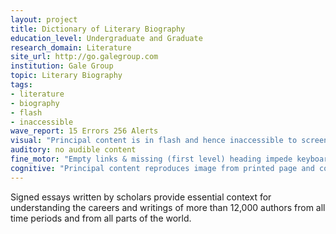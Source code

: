 ```yaml
---
layout: project
title: Dictionary of Literary Biography
education_level: Undergraduate and Graduate
research_domain: Literature
site_url: http://go.galegroup.com
institution: Gale Group
topic: Literary Biography
tags:
- literature
- biography
- flash
- inaccessible
wave_report: 15 Errors 256 Alerts
visual: "Principal content is in flash and hence inaccessible to screen-reading software."
auditory: no audible content
fine_motor: "Empty links & missing (first level) heading impede keyboard navigation"
cognitive: "Principal content reproduces image from printed page and consequently makes limited use of white space."
---
```

Signed essays written by scholars provide essential context for understanding the careers and writings of more than 12,000 authors from all time periods and from all parts of the world.
